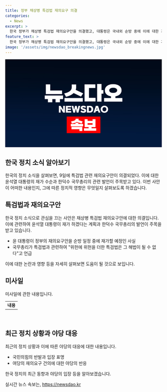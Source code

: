 ```yaml
---
title: 정부 채상병 특검법 재의요구 의결
categories:
  - News
excerpt: >
  한국 정부가 채상병 특검법 재의요구안을 의결했고, 대통령은 국내외 순방 중에 이에 대한 거부권 행사를 예고했다. 특검법에 대한 위헌성과 문제점을 지적하며 국회 재논의를 요구하고, 이에 대해 반발하는 여당과 야당 사이의 갈등이 고조되고 있다. 또한, 경찰의 채상병 순직 사건 수사 결과에 따른 여당과 야당의 입장 차이도 두드러지고 있다. 이러한 정치적 갈등과 대립은 앞으로 국회의 입법활동과 정부의 운영에 영향을 미칠 전망이다.
feature_text: >
  한국 정부가 채상병 특검법 재의요구안을 의결했고, 대통령은 국내외 순방 중에 이에 대한 거부권 행사를 예고했다. 특검법에 대한 위헌성과 문제점을 지적하며 국회 재논의를 요구하고, 이에 대해 반발하는 여당과 야당 사이의 갈등이 고조되고 있다. 또한, 경찰의 채상병 순직 사건 수사 결과에 따른 여당과 야당의 입장 차이도 두드러지고 있다. 이러한 정치적 갈등과 대립은 앞으로 국회의 입법활동과 정부의 운영에 영향을 미칠 전망이다.
image: '/assets/img/newsdao_breakingnews.jpg'
---
```


<p><img src="/assets/img/newsdao_breakingnews.jpg" alt="bookingtag 속보" /></p>

<h2 data-ke-size="size26">한국 정치 소식 알아보기</h2>

<p data-ke-size="size16">한국의 정치 소식을 살펴보면, 9일에 특검법 관련 재의요구안이 의결되었다. 이에 대한 윤석열 대통령의 재가 수순과 한덕수 국무총리의 관련 발언이 주목받고 있다. 이번 사안이 어떠한 내용인지, 그에 따른 정치적 영향은 무엇일지 살펴보도록 하겠습니다.</p>

<h2 data-ke-size="size26">특검법과 재의요구안</h2>

<p data-ke-size="size16">한국 정치 소식으로 관심을 끄는 사안은 채상병 특검법 재의요구안에 대한 의결입니다. 이에 관련하여 윤석열 대통령이 재가 하겠다는 계획과 한덕수 국무총리의 발언이 주목을 받고 있습니다.</p>

<ul>
  <li>윤 대통령이 정부의 재의요구안을 순방 일정 중에 재가할 예정인 사실</li>
  <li>국무총리가 특검법과 관련하여 "위헌에 위헌을 더한 특검법은 그 해법이 될 수 없다"고 언급</li>
</ul>

<p data-ke-size="size16">이에 대한 논란과 영향 등을 자세히 살펴보면 도움이 될 것으로 보입니다.</p>

<h2 data-ke-size="size26">미사일</h2>

<p data-ke-size="size16">미사일에 관한 내용입니다.</p>

<table>
  <tr>
    <td style="text-align: center; height: 17px;"><b>내용</b></td>
  </tr>
</table>

<p data-ke-size="size16">&nbsp;</p>

<h2 data-ke-size="size26">최근 정치 상황과 야당 대응</h2>

<p data-ke-size="size16">최근의 정치 상황과 이에 따른 야당의 대응에 대한 내용입니다.</p>

<ul>
  <li>국민의힘의 반발과 입장 표명</li>
  <li>여당의 재의요구 건의에 대한 야당의 반응</li>
</ul>

<p data-ke-size="size16">한국 정치의 최근 동향과 야당의 입장 등을 알아보겠습니다.</p>
실시간 뉴스 속보는, <a href="https://newsdao.kr" rel="dofollow">https://newsdao.kr</a>



